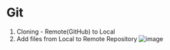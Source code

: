 # Git
1. Cloning - Remote(GitHub) to Local 
2. Add files from Local to Remote Repository
![image](https://user-images.githubusercontent.com/67575232/118356839-c03de080-b594-11eb-82bf-0b258f4d967d.png)
